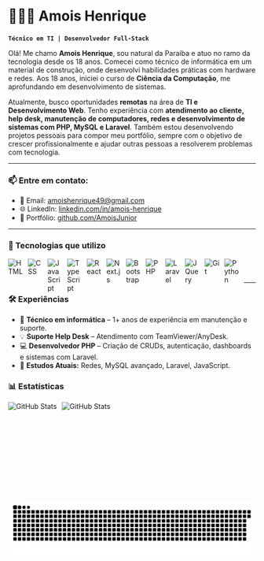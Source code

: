 # 👨🏻‍💻 Amois Henrique

**`Técnico em TI | Desenvolvedor Full-Stack`**

Olá! Me chamo **Amois Henrique**, sou natural da Paraíba e atuo no ramo da tecnologia desde os 18 anos. Comecei como técnico de informática em um material de construção, onde desenvolvi habilidades práticas com hardware e redes. Aos 18 anos, iniciei o curso de **Ciência da Computação**, me aprofundando em desenvolvimento de sistemas.

Atualmente, busco oportunidades **remotas** na área de **TI e Desenvolvimento Web**. Tenho experiência com **atendimento ao cliente, help desk, manutenção de computadores, redes e desenvolvimento de sistemas com PHP, MySQL e Laravel**. Também estou desenvolvendo projetos pessoais para compor meu portfólio, sempre com o objetivo de crescer profissionalmente e ajudar outras pessoas a resolverem problemas com tecnologia.

---

### 📫 Entre em contato:

- 📧 Email: amoishenrique49@gmail.com
- 🌐 LinkedIn: [linkedin.com/in/amois-henrique](https://www.linkedin.com/in/amois-henrique-10334a233/)
- 📁 Portfólio: [github.com/AmoisJunior](https://github.com/AmoisJunior)

---

### 🚀 Tecnologias que utilizo

<img align="left" alt="HTML" title="HTML" width="30px" style="padding-right: 10px;" src="https://cdn.jsdelivr.net/gh/devicons/devicon@latest/icons/html5/html5-original.svg" />
<img align="left" alt="CSS" title="CSS" width="30px" style="padding-right: 10px;" src="https://cdn.jsdelivr.net/gh/devicons/devicon@latest/icons/css3/css3-original.svg" />
<img align="left" alt="JavaScript" title="JavaScript" width="30px" style="padding-right: 10px;" src="https://cdn.jsdelivr.net/gh/devicons/devicon@latest/icons/javascript/javascript-original.svg" /> 
<img align="left" alt="TypeScript" title="TypeScript" width="30px" style="padding-right: 10px;" src="https://cdn.jsdelivr.net/gh/devicons/devicon@latest/icons/typescript/typescript-original.svg" />
<img align="left" alt="React" title="React" width="30px" style="padding-right: 10px;" src="https://cdn.jsdelivr.net/gh/devicons/devicon@latest/icons/react/react-original.svg" />
<img align="left" alt="Next.js" title="Next.js" width="30px" style="padding-right: 10px;" src="https://cdn.jsdelivr.net/gh/devicons/devicon@latest/icons/nextjs/nextjs-original.svg" /> 
<img align="left" alt="Bootstrap" title="Bootstrap" width="30px" style="padding-right: 10px;" src="https://cdn.jsdelivr.net/gh/devicons/devicon@latest/icons/bootstrap/bootstrap-original.svg" />
<img align="left" alt="PHP" title="PHP" width="30px" style="padding-right: 10px;" src="https://cdn.jsdelivr.net/gh/devicons/devicon@latest/icons/php/php-original.svg" />
<img align="left" alt="Laravel" title="Laravel" width="30px" style="padding-right: 10px;" src="https://cdn.jsdelivr.net/gh/devicons/devicon@latest/icons/laravel/laravel-original.svg" />
<img align="left" alt="JQuery" title="JQuery" width="30px" style="padding-right: 10px;" src="https://cdn.jsdelivr.net/gh/devicons/devicon@latest/icons/jquery/jquery-original.svg" /> 
<img align="left" alt="Git" title="Git" width="30px" style="padding-right: 10px;" src="https://cdn.jsdelivr.net/gh/devicons/devicon@latest/icons/git/git-original.svg" />
<img align="left" alt="Python" title="Python" width="30px" style="padding-right: 10px;" src="https://cdn.jsdelivr.net/gh/devicons/devicon@latest/icons/python/python-original.svg" />

<br/>
<br/>

---

### 🛠️ Experiências

- 💼 **Técnico em informática** – 1+ anos de experiência em manutenção e suporte.
- 💡 **Suporte Help Desk** – Atendimento com TeamViewer/AnyDesk.
- 💻 **Desenvolvedor PHP** – Criação de CRUDs, autenticação, dashboards e sistemas com Laravel.
- 🧠 **Estudos Atuais:** Redes, MySQL avançado, Laravel, JavaScript.

### 📊 Estatísticas 

<p> 
  <img align="left" alt="GitHub Stats" height="200" style="padding-right: 10px;" src="https://github-readme-stats.vercel.app/api?username=AmoisJuninor&show_icons=true&theme=tokyonight&include_all_commits=true&locale=pt-br" />
  <img align="left" alt="GitHub Stats" height="200" src="https://github-readme-stats.vercel.app/api/top-langs/?username=AmoisJunior&theme=tokyonight&layout=compact&custom_title=Tecnologias&langs_count=9" /> 
</p>
<br/>
<br/>


###



<div align=center>
  
  <img src="https://raw.githubusercontent.com/AmoisJunior/AmoisJunior/output/snake.svg" alt="Snake animation" />
  
</div>

